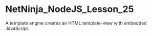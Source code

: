 # NetNinja_NodeJS_Lesson_25
A template engine creates an HTML template-view with embedded JavaScript.
